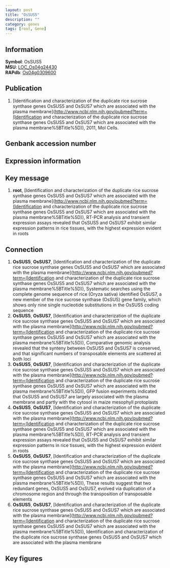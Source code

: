 ```yaml
---
layout: post
title: "OsSUS5"
description: ""
category: genes
tags: [root, Gene]
---
```


## Information
__Symbol__: OsSUS5  
__MSU__: [LOC_Os04g24430](http://rice.plantbiology.msu.edu/cgi-bin/ORF_infopage.cgi?orf=LOC_Os04g24430)  
__RAPdb__: [Os04g0309600](http://rapdb.dna.affrc.go.jp/viewer/gbrowse_details/irgsp1?name=Os04g0309600)  

## Publication
1. [Identification and characterization of the duplicate rice sucrose synthase genes OsSUS5 and OsSUS7 which are associated with the plasma membrane](http://www.ncbi.nlm.nih.gov/pubmed?term=(Identification and characterization of the duplicate rice sucrose synthase genes OsSUS5 and OsSUS7 which are associated with the plasma membrane%5BTitle%5D)), 2011, Mol Cells.

## Genbank accession number

## Expression information

## Key message
1. __root__, [Identification and characterization of the duplicate rice sucrose synthase genes OsSUS5 and OsSUS7 which are associated with the plasma membrane](http://www.ncbi.nlm.nih.gov/pubmed?term=(Identification and characterization of the duplicate rice sucrose synthase genes OsSUS5 and OsSUS7 which are associated with the plasma membrane%5BTitle%5D)),  RT-PCR analysis and transient expression assays revealed that OsSUS5 and OsSUS7 exhibit similar expression patterns in rice tissues, with the highest expression evident in roots

## Connection
1. __OsSUS5__, __OsSUS7__, [Identification and characterization of the duplicate rice sucrose synthase genes OsSUS5 and OsSUS7 which are associated with the plasma membrane](http://www.ncbi.nlm.nih.gov/pubmed?term=(Identification and characterization of the duplicate rice sucrose synthase genes OsSUS5 and OsSUS7 which are associated with the plasma membrane%5BTitle%5D)), Systematic searches using the complete genome sequence of rice (Oryza sativa) identified OsSUS7, a new member of the rice sucrose synthase (OsSUS) gene family, which shows only nine single nucleotide substitutions in the OsSUS5 coding sequence
2. __OsSUS5__, __OsSUS7__, [Identification and characterization of the duplicate rice sucrose synthase genes OsSUS5 and OsSUS7 which are associated with the plasma membrane](http://www.ncbi.nlm.nih.gov/pubmed?term=(Identification and characterization of the duplicate rice sucrose synthase genes OsSUS5 and OsSUS7 which are associated with the plasma membrane%5BTitle%5D)),  Comparative genomic analysis revealed that the synteny between OsSUS5 and OsSUS7 is conserved, and that significant numbers of transposable elements are scattered at both loci
3. __OsSUS5__, __OsSUS7__, [Identification and characterization of the duplicate rice sucrose synthase genes OsSUS5 and OsSUS7 which are associated with the plasma membrane](http://www.ncbi.nlm.nih.gov/pubmed?term=(Identification and characterization of the duplicate rice sucrose synthase genes OsSUS5 and OsSUS7 which are associated with the plasma membrane%5BTitle%5D)),  GFP fusion experiments indicated that OsSUS5 and OsSUS7 are largely associated with the plasma membrane and partly with the cytosol in maize mesophyll protoplasts
4. __OsSUS5__, __OsSUS7__, [Identification and characterization of the duplicate rice sucrose synthase genes OsSUS5 and OsSUS7 which are associated with the plasma membrane](http://www.ncbi.nlm.nih.gov/pubmed?term=(Identification and characterization of the duplicate rice sucrose synthase genes OsSUS5 and OsSUS7 which are associated with the plasma membrane%5BTitle%5D)),  RT-PCR analysis and transient expression assays revealed that OsSUS5 and OsSUS7 exhibit similar expression patterns in rice tissues, with the highest expression evident in roots
5. __OsSUS5__, __OsSUS7__, [Identification and characterization of the duplicate rice sucrose synthase genes OsSUS5 and OsSUS7 which are associated with the plasma membrane](http://www.ncbi.nlm.nih.gov/pubmed?term=(Identification and characterization of the duplicate rice sucrose synthase genes OsSUS5 and OsSUS7 which are associated with the plasma membrane%5BTitle%5D)),  These results suggest that two redundant genes, OsSUS5 and OsSUS7, evolved via duplication of a chromosome region and through the transposition of transposable elements
6. __OsSUS5__, __OsSUS7__, [Identification and characterization of the duplicate rice sucrose synthase genes OsSUS5 and OsSUS7 which are associated with the plasma membrane](http://www.ncbi.nlm.nih.gov/pubmed?term=(Identification and characterization of the duplicate rice sucrose synthase genes OsSUS5 and OsSUS7 which are associated with the plasma membrane%5BTitle%5D)), Identification and characterization of the duplicate rice sucrose synthase genes OsSUS5 and OsSUS7 which are associated with the plasma membrane

## Key figures



